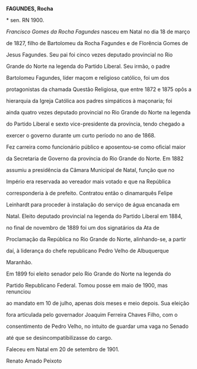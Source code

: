 **FAGUNDES, Rocha**



\* sen. RN 1900.



*Francisco Gomes da Rocha Fagundes* nasceu em Natal no dia 18 de março

de 1827, filho de Bartolomeu da Rocha Fagundes e de Florência Gomes de

Jesus Fagundes. Seu pai foi cinco vezes deputado provincial no Rio

Grande do Norte na legenda do Partido Liberal. Seu irmão, o padre

Bartolomeu Fagundes, líder maçom e religioso católico, foi um dos

protagonistas da chamada Questão Religiosa, que entre 1872 e 1875 opôs a

hierarquia da Igreja Católica aos padres simpáticos à maçonaria; foi

ainda quatro vezes deputado provincial no Rio Grande do Norte na legenda

do Partido Liberal e sexto vice-presidente da província, tendo chegado a

exercer o governo durante um curto período no ano de 1868.



Fez carreira como funcionário público e aposentou-se como oficial maior

da Secretaria de Governo da província do Rio Grande do Norte. Em 1882

assumiu a presidência da Câmara Municipal de Natal, função que no

Império era reservada ao vereador mais votado e que na República

corresponderia à de prefeito. Contratou então o dinamarquês Felipe

Leinhardt para proceder à instalação do serviço de água encanada em

Natal. Eleito deputado provincial na legenda do Partido Liberal em 1884,

no final de novembro de 1889 foi um dos signatários da Ata de

Proclamação da República no Rio Grande do Norte, alinhando-se, a partir

daí, à liderança do chefe republicano Pedro Velho de Albuquerque

Maranhão.



Em 1899 foi eleito senador pelo Rio Grande do Norte na legenda do

Partido Republicano Federal. Tomou posse em maio de 1900, mas renunciou

ao mandato em 10 de julho, apenas dois meses e meio depois. Sua eleição

fora articulada pelo governador Joaquim Ferreira Chaves Filho, com o

consentimento de Pedro Velho, no intuito de guardar uma vaga no Senado

até que se desincompatibilizasse do cargo.



Faleceu em Natal em 20 de setembro de 1901.



Renato Amado Peixoto



